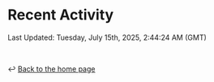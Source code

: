 # Recent Activity

<!--RECENT_ACTIVITY:start-->
<!--RECENT_ACTIVITY:end-->

<!--RECENT_ACTIVITY:last_update-->
Last Updated: Tuesday, July 15th, 2025, 2:44:24 AM (GMT)
<!--RECENT_ACTIVITY:last_update_end-->

<br>

↩️ [Back to the home page](/README.md)

